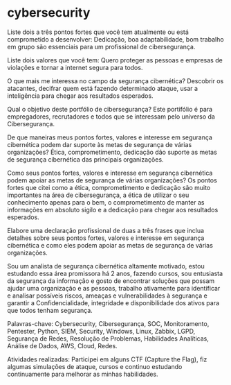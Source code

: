 # cybersecurity
Liste dois a três pontos fortes que você tem atualmente ou está comprometido a desenvolver:
Dedicação, boa adaptabilidade, bom trabalho em grupo são essenciais para um profissional de cibersegurança. 

Liste dois valores que você tem:
Quero proteger as pessoas e empresas de violações e tornar a internet segura para todos.

O que mais me interessa no campo da segurança cibernética?
Descobrir os atacantes, decifrar quem está fazendo determinado ataque, usar a inteligência para chegar aos resultados esperados.

Qual o objetivo deste portfólio de cibersegurança?
Este portifólio é para empregadores, recrutadores e todos que se interessam pelo universo da Cibersegurança.

De que maneiras meus pontos fortes, valores e interesse em segurança cibernética podem dar suporte às metas de segurança de várias organizações?
Ética, comprometimento, dedicação dão suporte as metas de segurança cibernética das principais organizações.

Como seus pontos fortes, valores e interesse em segurança cibernética podem apoiar as metas de segurança de várias organizações?
Os pontos fortes que citei como a ética, comprometimento e dedicação são muito importantes na área de cibersegurança, a ética de utilizar o seu conhecimento apenas para o bem, o comprometimento de manter as informações em absoluto sigilo e a dedicação para chegar aos resultados esperados.

Elabore uma declaração profissional de duas a três frases que inclua detalhes sobre seus pontos fortes, valores e interesse em segurança cibernética e como eles podem apoiar as metas de segurança de várias organizações.

Sou um analista de segurança cibernética altamente motivado, estou estudando essa área promissora há 2 anos, fazendo cursos, sou entusiasta da segurança da informação e gosto de encontrar soluções que possam ajudar uma organização e as pessoas, trabalho ativamente para identificar e analisar possíveis riscos, ameaças e vulnerabilidades à segurança e garantir a Confidencialidade, integridade e disponibilidade dos ativos para que todos tenham segurança.

Palavras-chave: Cybersecurity, Cibersegurança, SOC, Monitoramento, Pentester, Python, SIEM, Security, Windows, Linux, Zabbix, LGPD, Segurança de Redes, Resolução de Problemas, Habilidades Analíticas, Análise de Dados, AWS, Cloud, Redes.

Atividades realizadas: Participei em alguns CTF (Capture the Flag), fiz algumas simulações de ataque, cursos e continuo estudando continuamente para melhorar as minhas habilidades.

